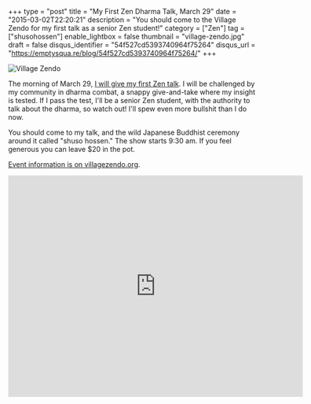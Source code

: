 +++
type = "post"
title = "My First Zen Dharma Talk, March 29"
date = "2015-03-02T22:20:21"
description = "You should come to the Village Zendo for my first talk as a senior Zen student!"
category = ["Zen"]
tag = ["shusohossen"]
enable_lightbox = false
thumbnail = "village-zendo.jpg"
draft = false
disqus_identifier = "54f527cd5393740964f75264"
disqus_url = "https://emptysqua.re/blog/54f527cd5393740964f75264/"
+++

<p><img style="display:block; margin-left:auto; margin-right:auto;" src="village-zendo.jpg" alt="Village Zendo" title="Village Zendo" /></p>
<p>The morning of March 29, <a href="http://villagezendo.org/2014/10/shuso-hossen-for-a-jesse-jiryu-davis/">I will give my first Zen talk</a>. I will be challenged by my community in dharma combat, a snappy give-and-take where my insight is tested. If I pass the test, I'll be a senior Zen student, with the authority to talk about the dharma, so watch out! I'll spew even more bullshit than I do now.</p>
<p>You should come to my talk, and the wild Japanese Buddhist ceremony around it called "shuso hossen." The show starts 9:30 am. If you feel generous you can leave $20 in the pot.</p>
<p><a href="http://villagezendo.org/2014/10/shuso-hossen-for-a-jesse-jiryu-davis/">Event information is on villagezendo.org</a>.</p>
<iframe width="600" height="450" frameborder="0" style="border:0" src="https://www.google.com/maps/embed/v1/place?q=The%20Village%20Zendo%2C%20Broadway%2C%20New%20York%2C%20NY%2C%20United%20States&key=AIzaSyAMQWYY9j0ar7UG4Oyvj6z4A-QgcJdUlg8"></iframe>
